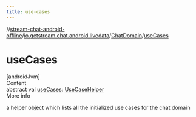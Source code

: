 ```yaml
---
title: use-cases
---
```

//[stream-chat-android-offline](../../../index.md)/[io.getstream.chat.android.livedata](../index.md)/[ChatDomain](index.md)/[useCases](useCases.md)



# useCases  
[androidJvm]  
Content  
abstract val [useCases](useCases.md): [UseCaseHelper](../../io.getstream.chat.android.livedata.usecase/UseCaseHelper/index.md)  
More info  


a helper object which lists all the initialized use cases for the chat domain

  



